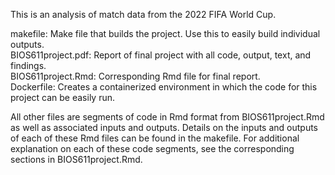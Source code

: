 This is an analysis of match data from the 2022 FIFA World Cup.


makefile: Make file that builds the project. Use this to easily build individual outputs.  
BIOS611project.pdf: Report of final project with all code, output, text, and findings.  
BIOS611project.Rmd: Corresponding Rmd file for final report.  
Dockerfile: Creates a containerized environment in which the code for this project can be easily run.  

All other files are segments of code in Rmd format from BIOS611project.Rmd as well as associated inputs and outputs. Details on the inputs and outputs of each of these Rmd files can be found in the makefile. For additional explanation on each of these code segments, see the corresponding sections in BIOS611project.Rmd.


